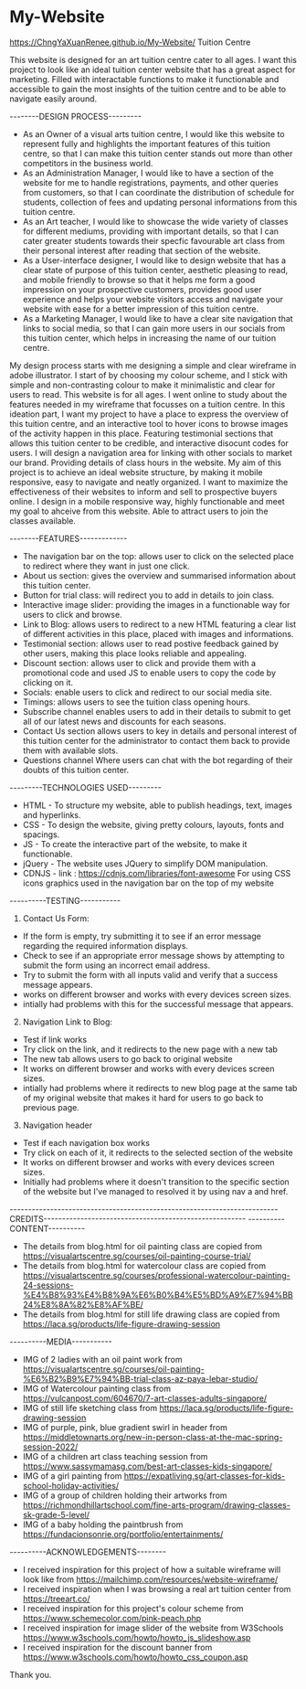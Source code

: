 # My-Website
https://ChngYaXuanRenee.github.io/My-Website/
Tuition Centre

This website is designed for an art tuition centre cater to all ages. I want this project to look like an ideal tuition center website that has a great aspect for marketing. Filled with interactable functions to make it functionable and accessible to gain the most insights of the tuition centre and to be able to navigate easily around.

--------DESIGN PROCESS---------
- As an Owner of a visual arts tuition centre, I would like this website to represent fully and highlights the important features of this tuition centre, so that I can make this tuition center stands out more than other competitors in the business world.
- As an Administration Manager, I would like to have a section of the website for me to handle registrations, payments, and other queries from customers, so that I can coordinate the distribution of schedule for students, collection of fees and updating personal informations from this tuition centre.
- As an Art teacher, I would like to showcase the wide variety of classes for different mediums, providing with important details, so that I can cater greater students towards their specfic favourable art class from their personal interest after reading that section of the website. 
- As a User-interface designer, I would like to design website that has a clear state of purpose of this tuition center, aesthetic pleasing to read, and mobile friendly to browse so that it helps me form a good impression on your prospective customers, provides good user experience and helps your website visitors access and navigate your website with ease for a better impression of this tuition centre.
- As a Marketing Manager, I would like to have a clear site navigation that links to social media, so that I can gain more users in our socials from this tuition center, which helps in increasing the name of our tuition centre.

My design process starts with me designing a simple and clear wireframe in adobe illustrator. I start of by choosing my colour scheme, and I stick with simple and non-contrasting colour to make it minimalistic and clear for users to read. This website is for all ages.  I went online to study about the features needed in my wireframe that focusses on a tuition centre. In this ideation part, I want my project to have a place to express the overview of this tuition centre, and an interactive tool to hover icons to browse images of the activity happen in this place. Featuring testimonial sections that allows this tuition center to be credible, and interactive disocunt codes for users. I will design a navigation area for linking with other socials to market our brand. Providing details of class hours in the website. My aim of this project is to achieve an ideal website structure, by making it mobile responsive, easy to navigate and neatly organized. I want to  maximize the effectiveness of their websites to inform and sell to prospective buyers online. I design in a mobile responsive way, highly functionable and meet my goal to ahceive from this website. Able to attract users to join the classes available.

--------FEATURES-------------
- The navigation bar on the top:
allows user to click on the selected place to redirect where they want in just one click.
- About us section:
gives the overview and summarised information about this tuition center.
- Button for trial class: 
will redirect you to add in details to join class.
- Interactive image slider:
providing the images in a functionable way for users to click and browse.
- Link to Blog:
allows users to redirect to a new HTML featuring a clear list of different activities in this place, placed with images and informations.
- Testimonial section:
allows user to read postive feedback gained by other users, making this place looks reliable and appealing.
- Discount section: 
allows user to click and provide them with a promotional code and used JS to enable users to copy the code by clicking on it.
- Socials: 
enable users to click and redirect to our social media site.
- Timings:
allows users to see the tuition class opening hours.
- Subscribe channel
enables users to add in their details to submit to get all of our latest news and discounts for each seasons.
- Contact Us section 
allows users to key in details and personal interest of this tuition center for the administrator to contact them back to provide them with available slots.
- Questions channel
Where users can chat with the bot regarding of their doubts of this tuition center.

---------TECHNOLOGIES USED---------
- HTML -
To structure my website, able to publish headings, text, images and hyperlinks.
- CSS -
To design the website, giving pretty colours, layouts, fonts and spacings. 
- JS -
To create the interactive part of the website, to make it functionable.
- jQuery -
The website uses JQuery to simplify DOM manipulation.
- CDNJS -
link : https://cdnjs.com/libraries/font-awesome
For using CSS icons graphics used in the navigation bar on the top of my website

----------TESTING-----------

1. Contact Us Form:
- If the form is empty, try submitting it to see if an error message regarding the required information displays.
- Check to see if an appropriate error message shows by attempting to submit the form using an incorrect email address.
- Try to submit the form with all inputs valid and verify that a success message appears.
- works on different browser and works with every devices screen sizes.
- intially had problems with this for the successful message that appears.

2. Navigation Link to Blog:
- Test if link works
- Try click on the link, and it redirects to the new page with a new tab
- The new tab allows users to go back to original website
- It works on different browser and works with every devices screen sizes.
- intially had problems where it redirects to new blog page at the same tab of my original website that makes it hard for users to go back to previous page.

3. Navigation header
- Test if each navigation box works
- Try click on each of it, it redirects to the selected section of the website
- It works on different browser and works with every devices screen sizes.
- Initially had problems where it doesn't transition to the specific section of the website but I've managed to resolved it by using nav a and href.

-------------------------------------------------------------------------CREDITS-------------------------------------------------------
 ----------CONTENT----------
- The details from blog.html for oil painting class are copied from https://visualartscentre.sg/courses/oil-painting-course-trial/
- The details from blog.html for watercolour class are copied from https://visualartscentre.sg/courses/professional-watercolour-painting-24-sessions-%E4%B8%93%E4%B8%9A%E6%B0%B4%E5%BD%A9%E7%94%BB24%E8%8A%82%E8%AF%BE/
- The details from blog.html for still life drawing class are copied from https://laca.sg/products/life-figure-drawing-session

 ----------MEDIA-----------
 - IMG of 2 ladies with an oil paint work from https://visualartscentre.sg/courses/oil-painting-%E6%B2%B9%E7%94%BB-trial-class-az-paya-lebar-studio/
 - IMG of Watercolour painting class from https://vulcanpost.com/604670/7-art-classes-adults-singapore/
 - IMG of still life sketching class from https://laca.sg/products/life-figure-drawing-session
 - IMG of purple, pink, blue gradient swirl in header from https://middletownarts.org/new-in-person-class-at-the-mac-spring-session-2022/
 - IMG of a children art class teaching session from https://www.sassymamasg.com/best-art-classes-kids-singapore/
 - IMG of a girl painting from https://expatliving.sg/art-classes-for-kids-school-holiday-activities/
 - IMG of a group of children holding their artworks from  https://richmondhillartschool.com/fine-arts-program/drawing-classes-sk-grade-5-level/
 - IMG of a baby holding the paintbrush from https://fundacionsonrie.org/portfolio/entertainments/

----------ACKNOWLEDGEMENTS--------
- I received inspiration for this project of how a suitable wireframe will look like from https://mailchimp.com/resources/website-wireframe/
- I received inspiration when I was browsing a real art tuition center from https://treeart.co/
- I received inspiration for this project's colour scheme from https://www.schemecolor.com/pink-peach.php
- I received inspiration for image slider of the website from W3Schools https://www.w3schools.com/howto/howto_js_slideshow.asp
- I received inspiration for the discount banner from https://www.w3schools.com/howto/howto_css_coupon.asp

Thank you.




